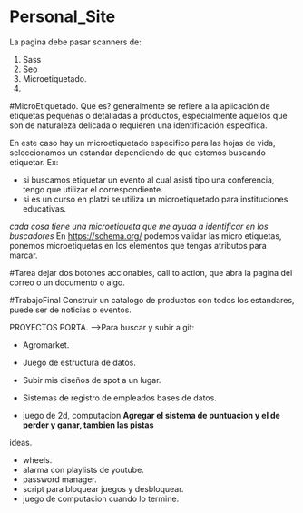 # Personal_Site
La pagina debe pasar scanners de:
1. Sass
2. Seo
3. Microetiquetado.
4. 

#MicroEtiquetado.
Que es? generalmente se refiere a la aplicación de etiquetas pequeñas o detalladas a productos, especialmente aquellos que son de naturaleza delicada o requieren una identificación específica.

En este caso hay un microetiquetado especifico para las hojas de vida, seleccionamos un estandar dependiendo de que estemos buscando etiquetar.
Ex: 
- si buscamos etiquetar un evento al cual asisti tipo una conferencia, tengo que utilizar el correspondiente.
- si es un curso en platzi se utiliza un microetiquetado para instituciones educativas.

*cada cosa tiene una microetiqueta que me ayuda a identificar en los buscadores*
En https://schema.org/ podemos validar las micro etiquetas, ponemos microetiquetas en los elementos que tengas atributos para marcar.

#Tarea 
dejar dos botones accionables, call to action, que abra la pagina del correo o un documento o algo.

#TrabajoFinal
Construir un catalogo de productos con todos los estandares, puede ser de noticias o eventos.


PROYECTOS PORTA.
-->Para buscar y subir a git:
- Agromarket.
- Juego de estructura de datos.
- Subir mis diseños de spot a un lugar.
- Sistemas de registro de empleados bases de datos.

- juego de 2d, computacion **Agregar el sistema de puntuacion y el de perder y ganar, tambien las pistas**

ideas.
- wheels.
- alarma con playlists de youtube.
- password manager.
- script para bloquear juegos y desbloquear.
- juego de computacion cuando lo termine.